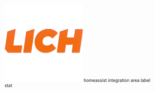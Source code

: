 <img width="256" height="256" alt="icon" src="https://github.com/819548945/area_label_stat/blob/main/icon/icon.png?raw=true" />
homeassist integration  area label stat
